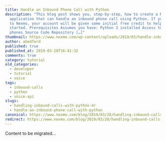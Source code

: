 ```yaml
---
title: Handle an Inbound Phone Call with Python
description: "This blog post shows you, step-by-step, how to create a Nexmo
  application that can handle an inbound phone call using Python. If you are new
  to Nexmo, your account will be given some initial free credit to help get you
  started. Prerequisites Assumes you have: Python 3 installed Access to two
  phones Source Code Repository […]"
thumbnail: https://www.nexmo.com/wp-content/uploads/2019/03/handle-inbound-phone-call.png
author: abedford
published: true
published_at: 2019-03-28T16:41:32
comments: true
category: tutorial
old_categories:
  - developer
  - tutorial
  - voice
tags:
  - inbound-calls
  - python
  - voice-api
slugs:
  - handling-inbound-calls-with-python-dr
  - handle-an-inbound-phone-call-with-python
canonical: https://www.nexmo.com/blog/2019/03/28/handling-inbound-calls-with-python-dr
redirect: https://www.nexmo.com/blog/2019/03/28/handling-inbound-calls-with-python-dr
---
```

Content to be migrated...